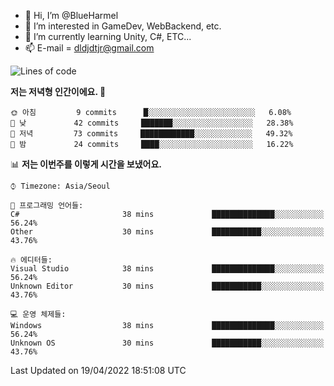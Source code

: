 - 👋 Hi, I’m @BlueHarmel
- 👀 I’m interested in GameDev, WebBackend, etc.
- 🌱 I’m currently learning Unity, C#, ETC...
- 📫 E-mail = dldjdtjr@gmail.com
  <!--START_SECTION:waka-->
![Lines of code](https://img.shields.io/badge/%EC%A0%80%EB%8A%94%20%EC%97%AC%ED%83%9C%EA%B9%8C%EC%A7%80%20--164%20Thousand%20%EC%A4%84%EC%9D%98%20%EC%BD%94%EB%93%9C%EB%A5%BC%20%EC%9E%91%EC%84%B1%ED%96%88%EC%96%B4%EC%9A%94.-blue)

**저는 저녁형 인간이에요. 🦉** 

```text
🌞 아침         9 commits      █░░░░░░░░░░░░░░░░░░░░░░░░   6.08% 
🌆 낮　         42 commits     ███████░░░░░░░░░░░░░░░░░░   28.38% 
🌃 저녁         73 commits     ████████████░░░░░░░░░░░░░   49.32% 
🌙 밤　         24 commits     ████░░░░░░░░░░░░░░░░░░░░░   16.22%

```


📊 **저는 이번주를 이렇게 시간을 보냈어요.** 

```text
⌚︎ Timezone: Asia/Seoul

💬 프로그래밍 언어들: 
C#                       38 mins             ██████████████░░░░░░░░░░░   56.24% 
Other                    30 mins             ███████████░░░░░░░░░░░░░░   43.76%

🔥 에디터들: 
Visual Studio            38 mins             ██████████████░░░░░░░░░░░   56.24% 
Unknown Editor           30 mins             ███████████░░░░░░░░░░░░░░   43.76%

💻 운영 체제들: 
Windows                  38 mins             ██████████████░░░░░░░░░░░   56.24% 
Unknown OS               30 mins             ███████████░░░░░░░░░░░░░░   43.76%

```


 Last Updated on 19/04/2022 18:51:08 UTC
<!--END_SECTION:waka-->
<!---
BlueHarmel/BlueHarmel is a ✨ special ✨ repository because its `README.md` (this file) appears on your GitHub profile.
You can click the Preview link to take a look at your changes.
--->

